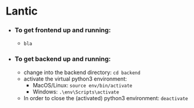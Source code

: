 # Lantic

- ### To get frontend up and running:
  - `bla`

- ### To get backend up and running:
  - change into the backend directory: `cd backend`
  - activate the virtual python3 environment:
    - MacOS/Linux: `source env/bin/activate`
    - Windows: `.\env\Scripts\activate`
  - In order to close the (activated) python3 environment: `deactivate`
